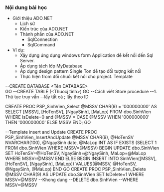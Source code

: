 ### Nội dung bài học

- Giới thiệu ADO.NET
  - Lịch sử
  - Kiến trúc của ADO.NET
  - Thành phần của ADO.NET
    - SqlConnection
    - SqlCommand
- Ví dụ:
  - Xậy dựng ứng dụng windows form Application để kết nối đến Sql Server.
  - Áp dụng tách lớp MyDatabase
  - Áp dụng design pattern Single Ton để tạo đối tượng kết nối
  - Thực hiện from đổi chuối kết nối cho project.
Template

--CREATE DATABASE <Tên DATABASE>\
GO
--CREATE TABLE <Ten Bang>(<Thuocj tính>)
GO
--Cách viết Store procedure
--1. Thủ tục truy vấn
--lấy tất cả ; lấy theo ID

CREATE PROC PSP_SinhVien_Select @MSSV CHAR(9) = '000000000'
AS
SELECT [MSSV],
       [HoTenSV],
       [NgaySinh],
       [MaLop]
FROM dbo.SinhVien
WHERE IsDelete=0 and @MSSV = CASE @MSSV
                  WHEN '000000000' THEN
                      '000000000'
                  ELSE
                      MSSV
              END;
			  GO

--Template insert and Update
CREATE PROC PSP_SinhVien_InsertAndUpdate
@MSSV CHAR(9),
@HoTenSV NVARCHAR(100),
@NgaySinh date,
@MaLop INT
AS
IF EXISTS (SELECT 1 FROM dbo.SinhVien WHERE MSSV=@MSSV)
BEGIN
    UPDATE dbo.SinhVien
	SET HoTenSV=@HoTenSV,
	NgaySinh=@NgaySinh,
	MaLop=@MaLop
	WHERE MSSV=@MSSV
END
ELSE
BEGIN
    INSERT INTO SinhVien([MSSV], [HoTenSV], [NgaySinh], [MaLop])
	VALUES(@MSSV, @HoTenSV, @NgaySinh, @MaLop)
END
GO
CREATE PROC PSP_SinhVien_Delete
@MSSV CHAR(9)
AS
UPDATE dbo.SinhVien
SET IsDelete=1
WHERE MSSV=@MSSV
--Khong dung
--DELETE dbo.SinhVien
--WHERE MSSV=@MSSV